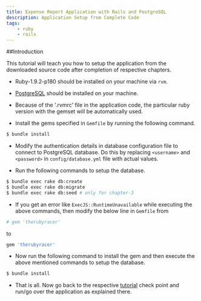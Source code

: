 ```yaml
---
title: Expense Report Application with Rails and PostgreSQL
description: Application Setup from Complete Code
tags:
    - ruby
    - rails
---
```


##Introduction

This tutorial will teach you how to setup the application from the downloaded source code after completion of respective chapters.

+ Ruby-1.9.2-p180 should be installed on your machine via `rvm`.

+ [PostgreSQL](http://www.postgresql.org/download/) should be installed on your machine.

+ Because of the '.rvmrc' file in the application code, the particular ruby version with the gemset will be automatically used.

+ Install the gems specified in `Gemfile` by running the following command.

```bash
$ bundle install
```

+ Modify the authentication details in database configuration file to connect to PostgreSQL database. Do this by replacing `<username>` and `<password>` in `config/database.yml` file with actual values.

+ Run the following commands to setup the database.

```bash
$ bundle exec rake db:create
$ bundle exec rake db:migrate
$ bundle exec rake db:seed # only for chapter-3
```

+ If you get an error like `ExecJS::RuntimeUnavailable` while executing the above commands, then modify the below line in `Gemfile` from

```ruby
# gem 'therubyracer'
```

to

```ruby
gem 'therubyracer'
```

+ Now run the following command to install the gem and then execute the above mentioned commands to setup the database.

```bash
$ bundle install
```

+ That is all. Now go back to the respective <a href="javascript:javascript:history.go(-1)">tutorial</a> check point and run/go over the application as explained there.